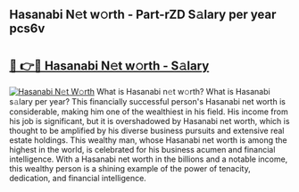 ## Hasanabi N𝚎t w𝚘rth - Part-rZD S𝚊lary per year pcs6v

# <h2><a href="http://gc26qpw.nevu.top/?p=Hasanabi">🔗 👉🔴 Hasanabi N𝚎t w𝚘rth - S𝚊lary</a></h2>

[![Hasanabi N𝚎t W𝚘rth](https://i.imgur.com/Oavwk0R.jpeg)](http://gc26qpw.nevu.top/?p=Hasanabi)
What is Hasanabi n𝚎t w𝚘rth? What is Hasanabi s𝚊lary per year?
This financially successful person's Hasanabi net worth is considerable, making him one of the wealthiest in his field. His income from his job is significant, but it is overshadowed by Hasanabi net worth, which is thought to be amplified by his diverse business pursuits and extensive real estate holdings. This wealthy man, whose Hasanabi net worth is among the highest in the world, is celebrated for his business acumen and financial intelligence. With a Hasanabi net worth in the billions and a notable income, this wealthy person is a shining example of the power of tenacity, dedication, and financial intelligence.
